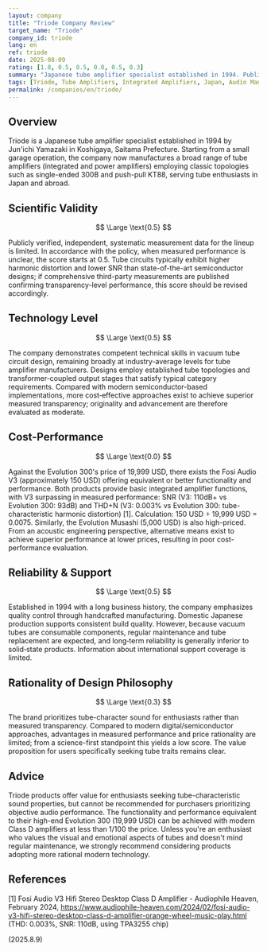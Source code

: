 ```yaml
---
layout: company
title: "Triode Company Review"
target_name: "Triode"
company_id: triode
lang: en
ref: triode
date: 2025-08-09
rating: [1.8, 0.5, 0.5, 0.0, 0.5, 0.3]
summary: "Japanese tube amplifier specialist established in 1994. Publicly verified measurements are limited; evaluations follow policy using methodology-based criteria across categories."
tags: [Triode, Tube Amplifiers, Integrated Amplifiers, Japan, Audio Manufacturers]
permalink: /companies/en/triode/
---
```


## Overview

Triode is a Japanese tube amplifier specialist established in 1994 by Jun'ichi Yamazaki in Koshigaya, Saitama Prefecture. Starting from a small garage operation, the company now manufactures a broad range of tube amplifiers (integrated and power amplifiers) employing classic topologies such as single-ended 300B and push-pull KT88, serving tube enthusiasts in Japan and abroad.

## Scientific Validity

$$ \Large \text{0.5} $$

Publicly verified, independent, systematic measurement data for the lineup is limited. In accordance with the policy, when measured performance is unclear, the score starts at 0.5. Tube circuits typically exhibit higher harmonic distortion and lower SNR than state-of-the-art semiconductor designs; if comprehensive third-party measurements are published confirming transparency-level performance, this score should be revised accordingly.

## Technology Level

$$ \Large \text{0.5} $$

The company demonstrates competent technical skills in vacuum tube circuit design, remaining broadly at industry-average levels for tube amplifier manufacturers. Designs employ established tube topologies and transformer-coupled output stages that satisfy typical category requirements. Compared with modern semiconductor-based implementations, more cost‑effective approaches exist to achieve superior measured transparency; originality and advancement are therefore evaluated as moderate.

## Cost-Performance

$$ \Large \text{0.0} $$

Against the Evolution 300's price of 19,999 USD, there exists the Fosi Audio V3 (approximately 150 USD) offering equivalent or better functionality and performance. Both products provide basic integrated amplifier functions, with V3 surpassing in measured performance: SNR (V3: 110dB+ vs Evolution 300: 93dB) and THD+N (V3: 0.003% vs Evolution 300: tube-characteristic harmonic distortion) [1]. Calculation: 150 USD ÷ 19,999 USD = 0.0075. Similarly, the Evolution Musashi (5,000 USD) is also high-priced. From an acoustic engineering perspective, alternative means exist to achieve superior performance at lower prices, resulting in poor cost-performance evaluation.

## Reliability & Support

$$ \Large \text{0.5} $$

Established in 1994 with a long business history, the company emphasizes quality control through handcrafted manufacturing. Domestic Japanese production supports consistent build quality. However, because vacuum tubes are consumable components, regular maintenance and tube replacement are expected, and long‑term reliability is generally inferior to solid‑state products. Information about international support coverage is limited.

## Rationality of Design Philosophy

$$ \Large \text{0.3} $$

The brand prioritizes tube-character sound for enthusiasts rather than measured transparency. Compared to modern digital/semiconductor approaches, advantages in measured performance and price rationality are limited; from a science-first standpoint this yields a low score. The value proposition for users specifically seeking tube traits remains clear.

## Advice

Triode products offer value for enthusiasts seeking tube-characteristic sound properties, but cannot be recommended for purchasers prioritizing objective audio performance. The functionality and performance equivalent to their high-end Evolution 300 (19,999 USD) can be achieved with modern Class D amplifiers at less than 1/100 the price. Unless you're an enthusiast who values the visual and emotional aspects of tubes and doesn't mind regular maintenance, we strongly recommend considering products adopting more rational modern technology.

## References

[1] Fosi Audio V3 Hifi Stereo Desktop Class D Amplifier - Audiophile Heaven, February 2024, https://www.audiophile-heaven.com/2024/02/fosi-audio-v3-hifi-stereo-desktop-class-d-amplifier-orange-wheel-music-play.html (THD: 0.003%, SNR: 110dB, using TPA3255 chip)

(2025.8.9)